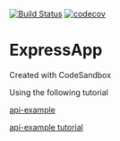 [![Build Status](https://travis-ci.com/bhadreshdesai/ExpressApp.svg?branch=main)](https://travis-ci.com/bhadreshdesai/ExpressApp)
[![codecov](https://codecov.io/gh/bhadreshdesai/ExpressApp/branch/main/graph/badge.svg?token=X69TOZQ3P3)](https://codecov.io/gh/bhadreshdesai/ExpressApp)

# ExpressApp

Created with CodeSandbox

Using the following tutorial

[api-example](https://github.com/losikov/api-example)

[api-example tutorial](https://losikov.medium.com/part-1-project-initial-setup-typescript-node-js-31ba3aa7fbf1)
